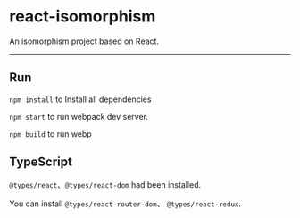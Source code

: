 # react-isomorphism
An isomorphism project based on React.

---

## Run

`npm install` to Install all dependencies

`npm start` to run webpack dev server.

`npm build` to run webp

## TypeScript

`@types/react`、`@types/react-dom` had been installed.

You can install `@types/react-router-dom`、 `@types/react-redux`.
